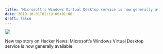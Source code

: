 ```yaml
---
title: 'Microsoft’s Windows Virtual Desktop service is now generally available'
date: 2019-10-01T02:19:00+01:00
draft: false
---
```


![](https://ifttt.com/images/no_image_card.png)  

New top story on Hacker News: Microsoft’s Windows Virtual Desktop service is now generally available